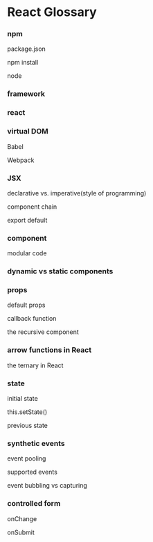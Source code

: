 # React Glossary



### npm


package.json


npm install


node


### framework


### react


### virtual DOM


Babel


Webpack


### JSX


declarative vs. imperative(style of programming)


component chain


export default


### component


modular code


### dynamic vs static components


### props


default props


callback function


the recursive component


### arrow functions in React


the ternary in React


### state


initial state


this.setState()


previous state


### synthetic events


event pooling


supported events


event bubbling vs capturing


### controlled form


onChange


onSubmit
